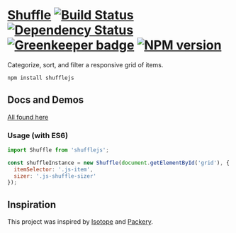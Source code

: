 # [Shuffle][homepage] [![Build Status][travis-img]][travis-url] [![Dependency Status][david-img]][david-url] [![Greenkeeper badge][greenkeeper-img]][greenkeeper-img] [![NPM version][npm-img]][npm-url]

Categorize, sort, and filter a responsive grid of items.

```bash
npm install shufflejs
```

## Docs and Demos

[All found here][homepage]

### Usage (with ES6)

```js
import Shuffle from 'shufflejs';

const shuffleInstance = new Shuffle(document.getElementById('grid'), {
  itemSelector: '.js-item',
  sizer: '.js-shuffle-sizer'
});
```

## Inspiration

This project was inspired by [Isotope](http://isotope.metafizzy.co/) and [Packery](http://packery.metafizzy.co/).

[homepage]: https://vestride.github.io/Shuffle/
[travis-url]: https://travis-ci.org/Vestride/Shuffle
[travis-img]: https://travis-ci.org/Vestride/Shuffle.svg?branch=master
[david-url]: https://david-dm.org/Vestride/Shuffle
[david-img]: https://david-dm.org/Vestride/Shuffle.svg
[npm-url]: https://www.npmjs.com/package/shufflejs
[npm-img]: https://img.shields.io/npm/v/shufflejs.svg
[greenkeeper-url]: https://greenkeeper.io/
[greenkeeper-img]: https://badges.greenkeeper.io/Vestride/Shuffle.svg
